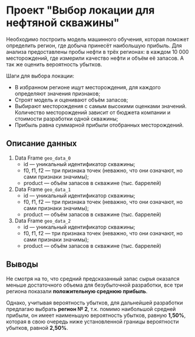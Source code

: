 # Проект "Выбор локации для нефтяной скважины"

Необходимо построить модель машинного обучения, которая поможет определить регион, где добыча принесёт наибольшую прибыль. Для анализа предоставлены пробы нефти в трёх регионах: в каждом 10 000 месторождений, где измерили качество нефти и объём её запасов. А так же оценить вероятность убытков.

Шаги для выбора локации:

* В избранном регионе ищут месторождения, для каждого определяют значения признаков;
* Строят модель и оценивают объём запасов;
* Выбирают месторождения с самым высокими оценками значений. Количество месторождений зависит от бюджета компании и стоимости разработки одной скважины;
* Прибыль равна суммарной прибыли отобранных месторождений.

## Описание данных

1. Data Frame `geo_data_0`
    * id — уникальный идентификатор скважины;
    * f0, f1, f2 — три признака точек (неважно, что они означают, но сами признаки значимы);
    * product — объём запасов в скважине (тыс. баррелей)
2. Data Frame `geo_data_1`
    * id — уникальный идентификатор скважины;
    * f0, f1, f2 — три признака точек (неважно, что они означают, но сами признаки значимы);
    * product — объём запасов в скважине (тыс. баррелей)
3. Data Frame `geo_data_2`
    * id — уникальный идентификатор скважины;
    * f0, f1, f2 — три признака точек (неважно, что они означают, но сами признаки значимы);
    * product — объём запасов в скважине (тыс. баррелей)

## Выводы

Не смотря на то, что средний предсказанный запас сырья оказался меньше достаточного объема для безубыточной разработки, все три региона показали **положительную среднюю прибыль**. 

Однако, учитывая вероятность убытков, для дальнейшей разработки предлагаю выбрать **регион № 2**, т.к. помимо наибольшой средней прибыли, он имеет наименьшую вероятность убытков, равную **1,50%**, которая в свою очередь ниже установленной границы вероятности убытков, равной **2,50%**.